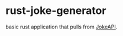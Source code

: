 # rust-joke-generator
basic rust application that pulls from [JokeAPI](https://sv443.net/jokeapi/v2/]).

